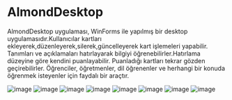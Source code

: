 # AlmondDesktop
AlmondDesktop uygulaması, WinForms ile yapılmış bir desktop uygulamasıdır.Kullanıcılar kartları ekleyerek,düzenleyerek,silerek,güncelleyerek kart işlemeleri yapabilir.
Tanımları ve açıklamaları hatırlayarak bilgiyi öğrenebilirler.Hatırlama düzeyine göre kendini puanlayabilir. 
Puanladığı kartları tekrar gözden geçirebilirler. Öğrenciler, öğretmenler, dil öğrenenler ve herhangi bir konuda
öğrenmek isteyenler için faydalı bir araçtır.


![image](https://user-images.githubusercontent.com/112067233/229801977-2282fe80-5304-4117-943e-13473a69293c.png)
![image](https://user-images.githubusercontent.com/112067233/236503321-c8fbd819-0103-4722-ac1e-cd6199e825c6.png)
![image](https://user-images.githubusercontent.com/112067233/236503291-12f04f84-d4cc-4fae-97f0-49d9da7ee87e.png)
![image](https://user-images.githubusercontent.com/112067233/236503307-f960c7b0-e320-4d94-9dbe-00b18ceabb6d.png)
![image](https://user-images.githubusercontent.com/112067233/229802184-fc40fa56-57ae-4b4e-8f3c-cfd117faa2ca.png)
![image](https://user-images.githubusercontent.com/112067233/229802157-669d4e93-ee40-463c-a459-06b03b0183c8.png)
![image](https://user-images.githubusercontent.com/112067233/229802201-75c3ad58-32dc-4bd5-98d9-5ad9663da5c0.png)
![image](https://user-images.githubusercontent.com/112067233/229802215-f93e2a6e-81ed-45b6-ad2d-042105ba84e7.png)

